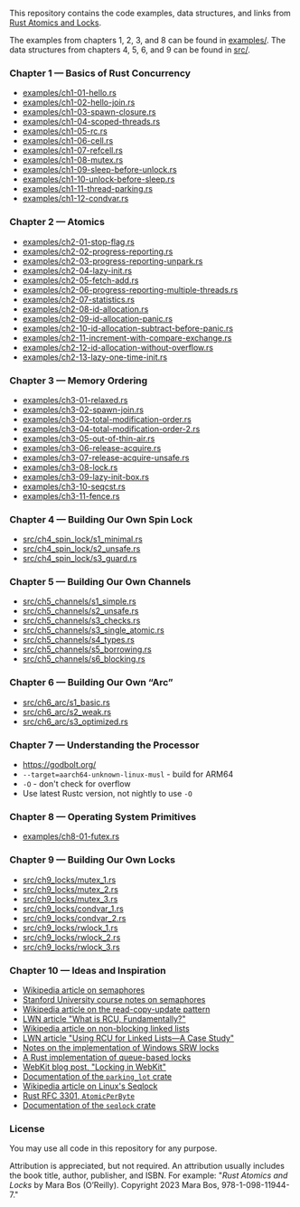 This repository contains the code examples, data structures, and links from
[Rust Atomics and Locks](https://marabos.nl/atomics/).

The examples from chapters 1, 2, 3, and 8 can be found in [examples/](examples/).
The data structures from chapters 4, 5, 6, and 9 can be found in [src/](src/).

### Chapter 1 — Basics of Rust Concurrency

- [examples/ch1-01-hello.rs](examples/ch1-01-hello.rs)
- [examples/ch1-02-hello-join.rs](examples/ch1-02-hello-join.rs)
- [examples/ch1-03-spawn-closure.rs](examples/ch1-03-spawn-closure.rs)
- [examples/ch1-04-scoped-threads.rs](examples/ch1-04-scoped-threads.rs)
- [examples/ch1-05-rc.rs](examples/ch1-05-rc.rs)
- [examples/ch1-06-cell.rs](examples/ch1-06-cell.rs)
- [examples/ch1-07-refcell.rs](examples/ch1-07-refcell.rs)
- [examples/ch1-08-mutex.rs](examples/ch1-08-mutex.rs)
- [examples/ch1-09-sleep-before-unlock.rs](examples/ch1-09-sleep-before-unlock.rs)
- [examples/ch1-10-unlock-before-sleep.rs](examples/ch1-10-unlock-before-sleep.rs)
- [examples/ch1-11-thread-parking.rs](examples/ch1-11-thread-parking.rs)
- [examples/ch1-12-condvar.rs](examples/ch1-12-condvar.rs)

### Chapter 2 — Atomics

- [examples/ch2-01-stop-flag.rs](examples/ch2-01-stop-flag.rs)
- [examples/ch2-02-progress-reporting.rs](examples/ch2-02-progress-reporting.rs)
- [examples/ch2-03-progress-reporting-unpark.rs](examples/ch2-03-progress-reporting-unpark.rs)
- [examples/ch2-04-lazy-init.rs](examples/ch2-04-lazy-init.rs)
- [examples/ch2-05-fetch-add.rs](examples/ch2-05-fetch-add.rs)
- [examples/ch2-06-progress-reporting-multiple-threads.rs](examples/ch2-06-progress-reporting-multiple-threads.rs)
- [examples/ch2-07-statistics.rs](examples/ch2-07-statistics.rs)
- [examples/ch2-08-id-allocation.rs](examples/ch2-08-id-allocation.rs)
- [examples/ch2-09-id-allocation-panic.rs](examples/ch2-09-id-allocation-panic.rs)
- [examples/ch2-10-id-allocation-subtract-before-panic.rs](examples/ch2-10-id-allocation-subtract-before-panic.rs)
- [examples/ch2-11-increment-with-compare-exchange.rs](examples/ch2-11-increment-with-compare-exchange.rs)
- [examples/ch2-12-id-allocation-without-overflow.rs](examples/ch2-12-id-allocation-without-overflow.rs)
- [examples/ch2-13-lazy-one-time-init.rs](examples/ch2-13-lazy-one-time-init.rs)

### Chapter 3 — Memory Ordering

- [examples/ch3-01-relaxed.rs](examples/ch3-01-relaxed.rs)
- [examples/ch3-02-spawn-join.rs](examples/ch3-02-spawn-join.rs)
- [examples/ch3-03-total-modification-order.rs](examples/ch3-03-total-modification-order.rs)
- [examples/ch3-04-total-modification-order-2.rs](examples/ch3-04-total-modification-order-2.rs)
- [examples/ch3-05-out-of-thin-air.rs](examples/ch3-05-out-of-thin-air.rs)
- [examples/ch3-06-release-acquire.rs](examples/ch3-06-release-acquire.rs)
- [examples/ch3-07-release-acquire-unsafe.rs](examples/ch3-07-release-acquire-unsafe.rs)
- [examples/ch3-08-lock.rs](examples/ch3-08-lock.rs)
- [examples/ch3-09-lazy-init-box.rs](examples/ch3-09-lazy-init-box.rs)
- [examples/ch3-10-seqcst.rs](examples/ch3-10-seqcst.rs)
- [examples/ch3-11-fence.rs](examples/ch3-11-fence.rs)

### Chapter 4 — Building Our Own Spin Lock

- [src/ch4_spin_lock/s1_minimal.rs](src/ch4_spin_lock/s1_minimal.rs)
- [src/ch4_spin_lock/s2_unsafe.rs](src/ch4_spin_lock/s2_unsafe.rs)
- [src/ch4_spin_lock/s3_guard.rs](src/ch4_spin_lock/s3_guard.rs)

### Chapter 5 — Building Our Own Channels

- [src/ch5_channels/s1_simple.rs](src/ch5_channels/s1_simple.rs)
- [src/ch5_channels/s2_unsafe.rs](src/ch5_channels/s2_unsafe.rs)
- [src/ch5_channels/s3_checks.rs](src/ch5_channels/s3_checks.rs)
- [src/ch5_channels/s3_single_atomic.rs](src/ch5_channels/s3_single_atomic.rs)
- [src/ch5_channels/s4_types.rs](src/ch5_channels/s4_types.rs)
- [src/ch5_channels/s5_borrowing.rs](src/ch5_channels/s5_borrowing.rs)
- [src/ch5_channels/s6_blocking.rs](src/ch5_channels/s6_blocking.rs)

### Chapter 6 — Building Our Own “Arc”

- [src/ch6_arc/s1_basic.rs](src/ch6_arc/s1_basic.rs)
- [src/ch6_arc/s2_weak.rs](src/ch6_arc/s2_weak.rs)
- [src/ch6_arc/s3_optimized.rs](src/ch6_arc/s3_optimized.rs)

### Chapter 7 — Understanding the Processor

- https://godbolt.org/
- `--target=aarch64-unknown-linux-musl` - build for ARM64
- `-O` - don't check for overflow
- Use latest Rustc version, not nightly to use `-O`

### Chapter 8 — Operating System Primitives

- [examples/ch8-01-futex.rs](examples/ch8-01-futex.rs)

### Chapter 9 — Building Our Own Locks

- [src/ch9_locks/mutex_1.rs](src/ch9_locks/mutex_1.rs)
- [src/ch9_locks/mutex_2.rs](src/ch9_locks/mutex_2.rs)
- [src/ch9_locks/mutex_3.rs](src/ch9_locks/mutex_3.rs)
- [src/ch9_locks/condvar_1.rs](src/ch9_locks/condvar_1.rs)
- [src/ch9_locks/condvar_2.rs](src/ch9_locks/condvar_2.rs)
- [src/ch9_locks/rwlock_1.rs](src/ch9_locks/rwlock_1.rs)
- [src/ch9_locks/rwlock_2.rs](src/ch9_locks/rwlock_2.rs)
- [src/ch9_locks/rwlock_3.rs](src/ch9_locks/rwlock_3.rs)

### Chapter 10 — Ideas and Inspiration

- [Wikipedia article on semaphores](https://en.wikipedia.org/wiki/Semaphore_(programming))
- [Stanford University course notes on semaphores](https://see.stanford.edu/materials/icsppcs107/23-Concurrency-Examples.pdf)
- [Wikipedia article on the read-copy-update pattern](https://en.wikipedia.org/wiki/Read-copy-update)
- [LWN article "What is RCU, Fundamentally?"](https://lwn.net/Articles/262464/)
- [Wikipedia article on non-blocking linked lists](https://en.wikipedia.org/wiki/Non-blocking_linked_list)
- [LWN article "Using RCU for Linked Lists—A Case Study"](https://lwn.net/Articles/610972/)
- [Notes on the implementation of Windows SRW locks](https://github.com/rust-lang/rust/issues/93740#issuecomment-1064139337)
- [A Rust implementation of queue-based locks](https://github.com/kprotty/usync)
- [WebKit blog post, "Locking in WebKit"](https://webkit.org/blog/6161/locking-in-webkit/)
- [Documentation of the `parking_lot` crate](https://docs.rs/parking_lot)
- [Wikipedia article on Linux's Seqlock](https://en.wikipedia.org/wiki/Seqlock)
- [Rust RFC 3301, `AtomicPerByte`](https://rust.tf/rfc3301)
- [Documentation of the `seqlock` crate](https://docs.rs/seqlock)

### License

You may use all code in this repository for any purpose.

Attribution is appreciated, but not required.
An attribution usually includes the book title, author, publisher, and ISBN.
For example: "_Rust Atomics and Locks_ by Mara Bos (O’Reilly). Copyright 2023 Mara Bos, 978-1-098-11944-7."
